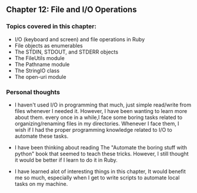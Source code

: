 
## Chapter 12: File and I/O Operations

### Topics covered in this chapter:
- I/O (keyboard and screen) and file operations in Ruby
- File objects as enumerables
- The STDIN, STDOUT, and STDERR objects
- The FileUtils module
- The Pathname module
- The StringIO class
- The open-uri module


### Personal thoughts

- I haven't used I/O in programming that much, just simple read/write from files whenever I needed it.
    However, I have been wanting to learn more about them. every once in a while,I face some boring tasks related to organizing/renaming files in my directories. Whenever I face them, I wish if I had the proper programming knowledge related to I/O to automate these tasks.
- I have been thinking about reading The "Automate the boring stuff with python" book that seemed to teach these tricks. However, I still thought it would be better if I learn to do it in Ruby.

- I have learned alot of interesting things in this chapter, It would benefit me so much, especially when I get to write scripts to automate local tasks on my machine.